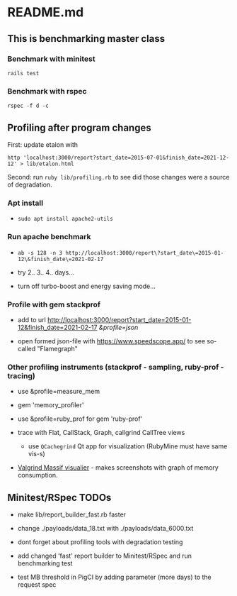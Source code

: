 # README.md

## This is benchmarking master class

### Benchmark with minitest

`rails test`

### Benchmark with rspec

`rspec -f d -c`

## Profiling after program changes

First: update etalon with

`http 'localhost:3000/report?start_date=2015-07-01&finish_date=2021-12-12' > lib/etalon.html`

Second: run `ruby lib/profiling.rb` to see did those changes were a source of degradation.

### Apt install

* `sudo apt install apache2-utils`

### Run apache benchmark

* `ab -s 128 -n 3 http://localhost:3000/report\?start_date\=2015-01-12\&finish_date\=2021-02-17`

* try 2.. 3.. 4.. days...

* turn off turbo-boost and energy saving mode...

### Profile with gem stackprof

* add to url  <http://localhost:3000/report?start_date=2015-01-12&finish_date=2021-02-17>
  _&profile=json_

* open formed json-file with <https://www.speedscope.app/> to see so-called "Flamegraph"

### Other profiling instruments (stackprof - sampling, ruby-prof - tracing)

* use &profile=measure_mem

* gem 'memory_profiler'

* use &profile=ruby_prof for gem 'ruby-prof'

* trace with Flat, CallStack, Graph, callgrind CallTree views

  * use `QCachegrind` Qt app for visualization (RubyMine must have same vis-s)

* [Valgrind Massif visualier](https://github.com/KDE/massif-visualizer) - makes
  screenshots with graph of memory consumption.

## Minitest/RSpec TODOs

* make lib/report_builder_fast.rb faster

* change ./payloads/data_18.txt with ./payloads/data_6000.txt

* dont forget about profiling tools with degradation testing

* add changed 'fast' report builder to Minitest/RSpec and run benchmarking test

* test MB threshold in PigCI by adding parameter (more days) to the request spec
